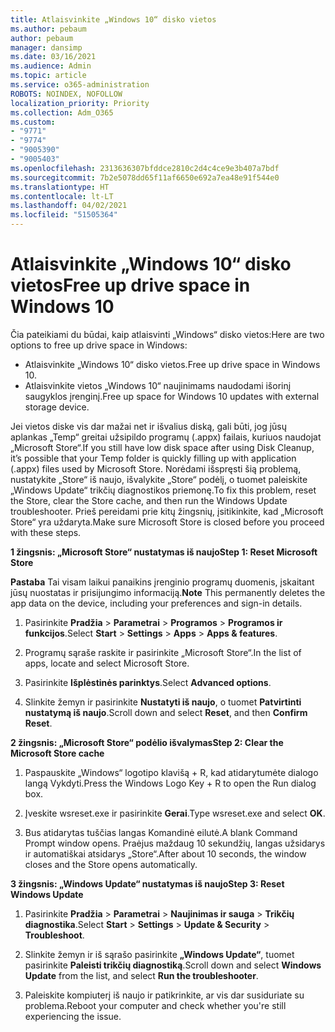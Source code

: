 ```yaml
---
title: Atlaisvinkite „Windows 10“ disko vietos
ms.author: pebaum
author: pebaum
manager: dansimp
ms.date: 03/16/2021
ms.audience: Admin
ms.topic: article
ms.service: o365-administration
ROBOTS: NOINDEX, NOFOLLOW
localization_priority: Priority
ms.collection: Adm_O365
ms.custom:
- "9771"
- "9774"
- "9005390"
- "9005403"
ms.openlocfilehash: 2313636307bfddce2810c2d4c4ce9e3b407a7bdf
ms.sourcegitcommit: 7b2e5078dd65f11af6650e692a7ea48e91f544e0
ms.translationtype: HT
ms.contentlocale: lt-LT
ms.lasthandoff: 04/02/2021
ms.locfileid: "51505364"
---
```

# <a name="free-up-drive-space-in-windows-10"></a><span data-ttu-id="38bac-102">Atlaisvinkite „Windows 10“ disko vietos</span><span class="sxs-lookup"><span data-stu-id="38bac-102">Free up drive space in Windows 10</span></span>

<span data-ttu-id="38bac-103">Čia pateikiami du būdai, kaip atlaisvinti „Windows“ disko vietos:</span><span class="sxs-lookup"><span data-stu-id="38bac-103">Here are two options to free up drive space in Windows:</span></span>

- <span data-ttu-id="38bac-104">Atlaisvinkite „Windows 10“ disko vietos.</span><span class="sxs-lookup"><span data-stu-id="38bac-104">Free up drive space in Windows 10.</span></span>
- <span data-ttu-id="38bac-105">Atlaisvinkite vietos „Windows 10“ naujinimams naudodami išorinį saugyklos įrenginį.</span><span class="sxs-lookup"><span data-stu-id="38bac-105">Free up space for Windows 10 updates with external storage device.</span></span>

<span data-ttu-id="38bac-106">Jei vietos diske vis dar mažai net ir išvalius diską, gali būti, jog jūsų aplankas „Temp“ greitai užsipildo programų (.appx) failais, kuriuos naudojat „Microsoft Store“.</span><span class="sxs-lookup"><span data-stu-id="38bac-106">If you still have low disk space after using Disk Cleanup, it’s possible that your Temp folder is quickly filling up with application (.appx) files used by Microsoft Store.</span></span> <span data-ttu-id="38bac-107">Norėdami išspręsti šią problemą, nustatykite „Store“ iš naujo, išvalykite „Store“ podėlį, o tuomet paleiskite „Windows Update“ trikčių diagnostikos priemonę.</span><span class="sxs-lookup"><span data-stu-id="38bac-107">To fix this problem, reset the Store, clear the Store cache, and then run the Windows Update troubleshooter.</span></span> <span data-ttu-id="38bac-108">Prieš pereidami prie kitų žingsnių, įsitikinkite, kad „Microsoft Store“ yra uždaryta.</span><span class="sxs-lookup"><span data-stu-id="38bac-108">Make sure Microsoft Store is closed before you proceed with these steps.</span></span>

<span data-ttu-id="38bac-109">**1 žingsnis: „Microsoft Store“ nustatymas iš naujo**</span><span class="sxs-lookup"><span data-stu-id="38bac-109">**Step 1: Reset Microsoft Store**</span></span>

<span data-ttu-id="38bac-110">**Pastaba** Tai visam laikui panaikins įrenginio programų duomenis, įskaitant jūsų nuostatas ir prisijungimo informaciją.</span><span class="sxs-lookup"><span data-stu-id="38bac-110">**Note** This permanently deletes the app data on the device, including your preferences and sign-in details.</span></span>

1. <span data-ttu-id="38bac-111">Pasirinkite **Pradžia** > **Parametrai** > **Programos** > **Programos ir funkcijos**.</span><span class="sxs-lookup"><span data-stu-id="38bac-111">Select **Start** > **Settings** > **Apps** > **Apps & features**.</span></span>

1. <span data-ttu-id="38bac-112">Programų sąraše raskite ir pasirinkite „Microsoft Store“.</span><span class="sxs-lookup"><span data-stu-id="38bac-112">In the list of apps, locate and select Microsoft Store.</span></span>

1. <span data-ttu-id="38bac-113">Pasirinkite **Išplėstinės parinktys**.</span><span class="sxs-lookup"><span data-stu-id="38bac-113">Select **Advanced options**.</span></span>

1. <span data-ttu-id="38bac-114">Slinkite žemyn ir pasirinkite **Nustatyti iš naujo**, o tuomet **Patvirtinti nustatymą iš naujo**.</span><span class="sxs-lookup"><span data-stu-id="38bac-114">Scroll down and select **Reset**, and then **Confirm Reset**.</span></span>

<span data-ttu-id="38bac-115">**2 žingsnis: „Microsoft Store“ podėlio išvalymas**</span><span class="sxs-lookup"><span data-stu-id="38bac-115">**Step 2: Clear the Microsoft Store cache**</span></span>

1. <span data-ttu-id="38bac-116">Paspauskite „Windows“ logotipo klavišą + R, kad atidarytumėte dialogo langą Vykdyti.</span><span class="sxs-lookup"><span data-stu-id="38bac-116">Press the Windows Logo Key + R to open the Run dialog box.</span></span>

1. <span data-ttu-id="38bac-117">Įveskite wsreset.exe ir pasirinkite **Gerai**.</span><span class="sxs-lookup"><span data-stu-id="38bac-117">Type wsreset.exe and select **OK**.</span></span>

1. <span data-ttu-id="38bac-118">Bus atidarytas tuščias langas Komandinė eilutė.</span><span class="sxs-lookup"><span data-stu-id="38bac-118">A blank Command Prompt window opens.</span></span> <span data-ttu-id="38bac-119">Praėjus maždaug 10 sekundžių, langas užsidarys ir automatiškai atsidarys „Store“.</span><span class="sxs-lookup"><span data-stu-id="38bac-119">After about 10 seconds, the window closes and the Store opens automatically.</span></span>

<span data-ttu-id="38bac-120">**3 žingsnis: „Windows Update“ nustatymas iš naujo**</span><span class="sxs-lookup"><span data-stu-id="38bac-120">**Step 3: Reset Windows Update**</span></span>

1. <span data-ttu-id="38bac-121">Pasirinkite **Pradžia** > **Parametrai** > **Naujinimas ir sauga** > **Trikčių diagnostika**.</span><span class="sxs-lookup"><span data-stu-id="38bac-121">Select **Start** > **Settings** > **Update & Security** > **Troubleshoot**.</span></span>

1. <span data-ttu-id="38bac-122">Slinkite žemyn ir iš sąrašo pasirinkite **„Windows Update“**, tuomet pasirinkite **Paleisti trikčių diagnostiką**.</span><span class="sxs-lookup"><span data-stu-id="38bac-122">Scroll down and select **Windows Update** from the list, and select **Run the troubleshooter**.</span></span>

1. <span data-ttu-id="38bac-123">Paleiskite kompiuterį iš naujo ir patikrinkite, ar vis dar susiduriate su problema.</span><span class="sxs-lookup"><span data-stu-id="38bac-123">Reboot your computer and check whether you're still experiencing the issue.</span></span>

